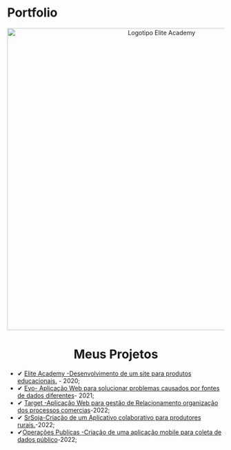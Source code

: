 # Portfolio 

<div align=center>

  <img src="https://user-images.githubusercontent.com/111800315/192152373-c7c2d0e3-e8ad-4c7f-82d0-df01ef5ce537.png" width=700 alt="Logotipo Elite Academy" />
  <h1>Meus Projetos</h1>
  </div>


- ✔ [Elite Academy -Desenvolvimento de um site para produtos educacionais.]() - 2020;
- ✔ [Evo- Aplicação Web para solucionar problemas causados por fontes de dados diferentes]()- 2021;
- ✔ [Target -Aplicação Web para gestão de Relacionamento organização dos processos comercias]()-2022;
- ✔ [SrSoja-Criação de um Aplicativo colaborativo para produtores rurais.]()-2022;
- ✔[Operações Publicas -Criação de uma aplicação mobile para coleta de dados público]()-2022;

 